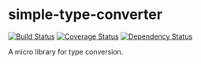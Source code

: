 # simple-type-converter

[![Build Status](https://travis-ci.org/essenmitsosse/simple-type-converter.svg?branch=master)](https://travis-ci.org/essenmitsosse/simple-type-converter) [![Coverage Status](https://coveralls.io/repos/github/essenmitsosse/simple-type-converter/badge.svg?branch=master)](https://coveralls.io/github/essenmitsosse/simple-type-converter?branch=master) [![Dependency Status](https://david-dm.org/essenmitsosse/simple-type-converter.svg)](https://david-dm.org/essenmitsosse/simple-type-converter)

A micro library for type conversion.
